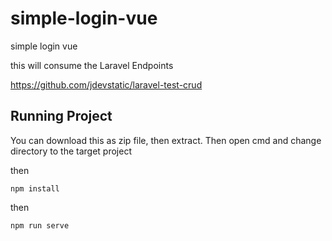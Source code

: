 # simple-login-vue
simple login vue

this will consume the Laravel Endpoints 

<https://github.com/jdevstatic/laravel-test-crud>

## Running Project
You can download this as zip file, then extract.
Then open cmd and change directory to the target project

then 

```
npm install
```

then

```
npm run serve
```
